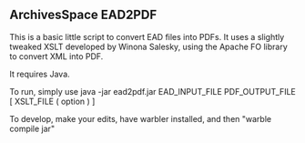 ArchivesSpace EAD2PDF
--------------------


This is a basic little script to convert EAD files into PDFs. 
It uses a slightly tweaked XSLT developed by Winona Salesky, using the Apache FO library
to convert XML into PDF.

It requires Java.

To run, simply use java -jar ead2pdf.jar EAD_INPUT_FILE PDF_OUTPUT_FILE [ XSLT_FILE ( option ) ]

To develop, make your edits, have warbler installed, and then "warble compile jar"
